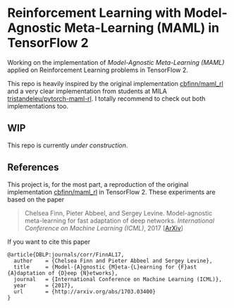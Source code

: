 # Reinforcement Learning with Model-Agnostic Meta-Learning (MAML) in TensorFlow 2
Working on the implementation of *Model-Agnostic Meta-Learning (MAML)* applied on Reinforcement Learning problems in TensorFlow 2. 

This repo is heavily inspired by the original implementation [cbfinn/maml_rl](https://github.com/cbfinn/maml_rl/) and a very clear implementation from students at MILA [tristandeleu/pytorch-maml-rl](https://github.com/tristandeleu/pytorch-maml-rl). I totally recommend to check out both implementations too.

## WIP
This repo is currently *under construction*.

## References
This project is, for the most part, a reproduction of the original implementation [cbfinn/maml_rl](https://github.com/cbfinn/maml_rl/) in TensorFlow 2. These experiments are based on the paper
> Chelsea Finn, Pieter Abbeel, and Sergey Levine. Model-agnostic meta-learning for fast adaptation of deep
networks. _International Conference on Machine Learning (ICML)_, 2017 [[ArXiv](https://arxiv.org/abs/1703.03400)]

If you want to cite this paper
```
@article{DBLP:journals/corr/FinnAL17,
  author    = {Chelsea Finn and Pieter Abbeel and Sergey Levine},
  title     = {Model-{A}gnostic {M}eta-{L}earning for {F}ast {A}daptation of {D}eep {N}etworks},
  journal   = {International Conference on Machine Learning (ICML)},
  year      = {2017},
  url       = {http://arxiv.org/abs/1703.03400}
}
```
